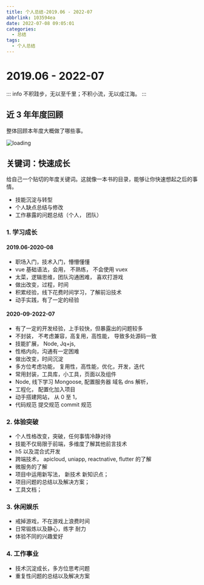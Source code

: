 ```yaml
---
title: 个人总结-2019.06 - 2022-07
abbrlink: 103594ea
date: 2022-07-08 09:05:01
categories:
  - 总结
tags:
  - 个人总结
---
```

# 2019.06 - 2022-07

::: info
不积跬步，无以至千里；不积小流，无以成江海。
:::

## 近 3 年年度回顾

整体回顾本年度大概做了哪些事。

![loading](https://wangxiaoze-view.github.io/picx-images-hosting/images/yuque_mind.jpeg)

## 关键词：快速成长

给自己一个贴切的年度关键词。这就像一本书的目录，能够让你快速想起之后的事情。

- 技能沉淀与转型
- 个人缺点总结与修改
- 工作暴露的问题总结（个人， 团队）

### 1. 学习成长

#### 2019.06-2020-08

- 职场入门，技术入门，懵懵懂懂
- vue 基础语法，会用， 不熟练， 不会使用 vuex
- 太菜，逻辑思维，团队沟通困难， 喜欢打游戏
- 做出改变，过程，时间
- 积累经验，线下花费时间学习，了解前沿技术
- 动手实践，有了一定的经验

#### 2020-09-2022-07

- 有了一定的开发经验，上手较快，但暴露出的问题较多
- 不封装， 不考虑兼容，高复用，高性能， 导致多处源码一致
- 技能扩展， Node, Jq+js,
- 性格内向，沟通有一定困难
- 做出改变，时间沉淀
- 多方位考虑功能， 复用性，高性能，优化，开发，迭代
- 常用封装，工具库，小工具，页面以及组件
- Node, 线下学习 Mongoose, 配置服务器 域名 dns 解析，
- 工程化， 配置化加入项目
- 动手搭建网站， 从 0 至 1，
- 代码规范 提交规范 commit 规范

### 2. 体验突破

- 个人性格改变，突破，任何事情冷静对待
- 技能不仅局限于前端，多维度了解其他前言技术
- h5 以及混合式开发
- 跨端技术， apicloud, uniapp, reactnative, flutter 的了解
- 微服务的了解
- 项目中运用新写法， 新技术 新知识点；
- 项目问题的总结以及解决方案；
- 工具文档；

### 3. 休闲娱乐

- 戒掉游戏，不在游戏上浪费时间
- 日常锻炼以及静心，练字 耐力
- 体验不同的兴趣爱好

### 4. 工作事业

- 技术沉淀成长，多方位思考问题
- 重复性问题的总结以及解决方案
